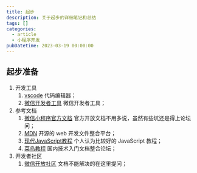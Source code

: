 ```yaml
---
title: 起步
description: 关于起步的详细笔记和总结
tags: []
categories:
  - article
  - 小程序开发
pubDatetime: 2023-03-19 00:00:00
---
```


## 起步准备

1. 开发工具
   1. [vscode](https://code.visualstudio.com/) 代码编辑器；
   2. [微信开发者工具](https://developers.weixin.qq.com/miniprogram/dev/devtools/download.html) 微信开发者工具；
2. 参考文档
   1. [微信小程序官方文档](https://developers.weixin.qq.com/miniprogram/dev/framework/quickstart/code.html#JSON-%E9%85%8D%E7%BD%AE) 官方开放文档不用多说，虽然有些坑还是得上论坛问；
   2. [MDN](https://developer.mozilla.org/en-US/) 开源的 web 开发文件整合平台；
   3. [现代JavaScript教程](https://zh.javascript.info/) 个人认为比较好的 JavaScript 教程；
   4. [菜鸟教程](https://www.runoob.com/) 国内技术入门文档整合论坛；
3. 开发者社区
   1. [微信开放社区](https://developers.weixin.qq.com/community/develop/question) 文档不能解决的在这里提问；